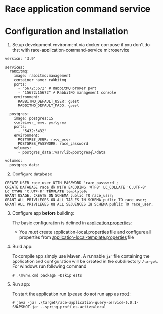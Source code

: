 # Race application command service

# Configuration and Installation

1. Setup development environment via docker compose if you don't do that with race-application-command-service microservice
```
version: '3.9'

services:
  rabbitmq:
    image: rabbitmq:management
    container_name: rabbitmq
    ports:
      - "5672:5672" # RabbitMQ broker port
      - "15672:15672" # RabbitMQ management console
    environment:
      RABBITMQ_DEFAULT_USER: guest
      RABBITMQ_DEFAULT_PASS: guest

  postgres:
    image: postgres:15
    container_name: postgres
    ports:
      - "5432:5432"
    environment:
      POSTGRES_USER: race_user
      POSTGRES_PASSWORD: race_password
    volumes:
      - postgres_data:/var/lib/postgresql/data

volumes:
  postgres_data:

```
2. Configure database
```
CREATE USER race_user WITH PASSWORD 'race_password';
CREATE DATABASE race_db WITH ENCODING 'UTF8' LC_COLLATE 'C.UTF-8' LC_CTYPE 'C.UTF-8' TEMPLATE template0;
GRANT USAGE, CREATE ON SCHEMA public TO race_user;
GRANT ALL PRIVILEGES ON ALL TABLES IN SCHEMA public TO race_user;
GRANT ALL PRIVILEGES ON ALL SEQUENCES IN SCHEMA public TO race_user;
```
3. Configure app **before** building:

   The basic configuration is defined in [application.properties](src/main/resources/application.properties):
    - You _must_ create application-local.properties file and configure all properties from [application-local-template.properties](src/main/resources/application-local-template.properties) file


4. Build app:

   To compile app simply use Maven. A runnable `jar` file containing the application and configuration will be created in the subdirectory `/target`.
   For windows run following command
    ```
    # .\mvnw.cmd package -DskipTests
    ```

5. Run app:

   To start the application run (please do not run app as root):

    ```
    # java -jar .\target\race-application-query-service-0.0.1-SNAPSHOT.jar --spring.profiles.active=local
    ```
   
